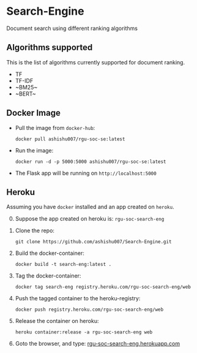 # Search-Engine

Document search using different ranking algorithms

## Algorithms supported 
This is the list of algorithms currently supported for document ranking. 
* TF
* TF-IDF
* ~BM25~
* ~BERT~

## Docker Image

* Pull the image from `docker-hub`:

    ```docker pull ashishu007/rgu-soc-se:latest```

* Run the image:

    ```docker run -d -p 5000:5000 ashishu007/rgu-soc-se:latest```

* The Flask app will be running on `http://localhost:5000`

## Heroku

Assuming you have `docker` installed and an app created on `heroku`.

0. Suppose the app created on heroku is: `rgu-soc-search-eng`

1. Clone the repo:

    `git clone https://github.com/ashishu007/Search-Engine.git`

2. Build the docker-container:

    `docker build -t search-eng:latest .`

3. Tag the docker-container:

    `docker tag search-eng registry.heroku.com/rgu-soc-search-eng/web`

4. Push the tagged container to the heroku-registry:

    `docker push registry.heroku.com/rgu-soc-search-eng/web`

5. Release the container on heroku:

    `heroku container:release -a rgu-soc-search-eng web`

6. Goto the browser, and type: [rgu-soc-search-eng.herokuapp.com](https://rgu-soc-search-eng.herokuapp.com/)

